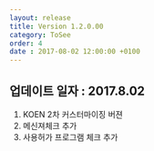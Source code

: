 ```yaml
---
layout: release
title: Version 1.2.0.00
category: ToSee
order: 4
date : 2017-08-02 12:00:00 +0100
---
```


## 업데이트 일자 : 2017.8.02
  1. KOEN 2차 커스터마이징 버젼
  2. 메신져체크 추가
  3. 사용허가 프로그램 체크 추가
